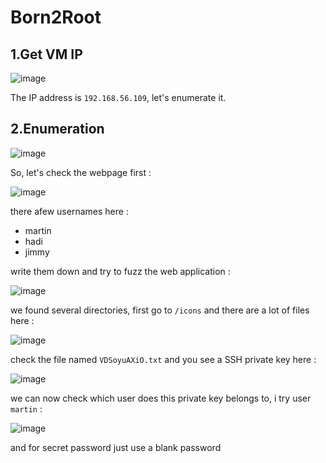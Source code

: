 # Born2Root

## 1.Get VM IP

![image](https://github.com/Git-K3rnel/VulnHub/assets/127470407/3d1116fe-6019-4783-8339-8fbc26286343)

The IP address is `192.168.56.109`, let's enumerate it.

## 2.Enumeration

![image](https://github.com/Git-K3rnel/VulnHub/assets/127470407/85cd869d-e904-4ad6-b19b-ec9b4fc7ade4)

So, let's check the webpage first :

![image](https://github.com/Git-K3rnel/VulnHub/assets/127470407/59336175-e076-4ad0-be39-cc47c08d9d88)

there afew usernames here : 

- martin
- hadi
- jimmy

write them down and try to fuzz the web application :

![image](https://github.com/Git-K3rnel/VulnHub/assets/127470407/ffdfd581-84fc-4476-8bc8-925293af35eb)

we found several directories, first go to `/icons` and there are a lot of files here :

![image](https://github.com/Git-K3rnel/VulnHub/assets/127470407/2501949e-23dc-4baa-888c-6ee000056202)

check the file named `VDSoyuAXiO.txt` and you see a SSH private key here :

![image](https://github.com/Git-K3rnel/VulnHub/assets/127470407/5fc3cea2-3a53-49fe-91eb-95976e128380)

we can now check which user does this private key belongs to, i try user `martin` :

![image](https://github.com/Git-K3rnel/VulnHub/assets/127470407/726b9871-be30-4f9e-ac46-ab00b27ca1a4)

and for secret password just use a blank password





















